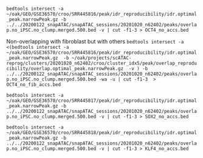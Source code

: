 `bedtools intersect -a  ~/oak/GEO/GSE36570/croo/SRR445816/peak/idr_reproducibility/idr.optimal_peak.narrowPeak.gz -b ../../20200122_snapATAC/snapATAC_sessions/20201020_n62402/peaks/overlap.no_iPSC.no_clump.merged.500.bed -v | cut -f1-3 > OCT4_no_accs.bed`

Non-overlapping with fibroblast but with others
`bedtools intersect -a <(bedtools intersect -a  ~/oak/GEO/GSE36570/croo/SRR445816/peak/idr_reproducibility/idr.optimal_peak.narrowPeak.gz  -b ~/oak/projects/scATAC-reprog/clusters/20201020_n62402/croo/cluster_idx5/peak/overlap_reproducibility/overlap.optimal_peak.narrowPeak.gz  -v ) -b ../../20200122_snapATAC/snapATAC_sessions/20201020_n62402/peaks/overlap.no_iPSC.no_clump.merged.500.bed -wa -u | cut -f1-3  > OCT4_no_fib_accs.bed`

`bedtools intersect -a  ~/oak/GEO/GSE36570/croo/SRR445817/peak/idr_reproducibility/idr.optimal_peak.narrowPeak.gz -b ../../20200122_snapATAC/snapATAC_sessions/20201020_n62402/peaks/overlap.no_iPSC.no_clump.merged.500.bed -v | cut -f1-3 > SOX2_no_accs.bed`

`bedtools intersect -a  ~/oak/GEO/GSE36570/croo/SRR445818/peak/idr_reproducibility/idr.optimal_peak.narrowPeak.gz -b ../../20200122_snapATAC/snapATAC_sessions/20201020_n62402/peaks/overlap.no_iPSC.no_clump.merged.500.bed -v | cut -f1-3 > KLF4_no_accs.bed`
